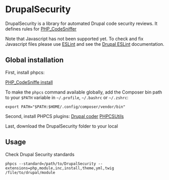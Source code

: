 # DrupalSecurity

DrupalSecurity is a library for automated Drupal code security reviews. It
defines rules for [PHP_CodeSniffer](https://github.com/squizlabs/PHP_CodeSniffer)

Note that Javascript has not been supported yet. To check and fix Javascript files
please use [ESLint](http://eslint.org/) and see the
[Drupal ESLint](https://www.drupal.org/node/1955232) documentation.

## Global installation

First, install phpcs:

[PHP_CodeSniffe install](https://github.com/squizlabs/PHP_CodeSniffer#installation)

To make the `phpcs` command available globally, add the Composer
bin path to your `$PATH` variable in `~/.profile`, `~/.bashrc` or `~/.zshrc`:

    export PATH="$PATH:$HOME/.config/composer/vendor/bin"

Second, install PHPCS plugins:
[Drupal coder](https://github.com/drupalprojects/coder#installation)
[PHPCSUtils](https://github.com/PHPCSStandards/PHPCSUtils)

Last, download the DrupalSecurity folder to your local

## Usage

Check Drupal Security standards

    phpcs --standard=/path/to/DrupalSecurity --extensions=php,module,inc,install,theme,yml,twig /file/to/drupal/module
